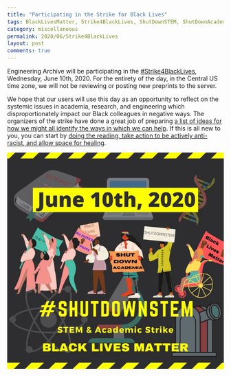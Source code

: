 ```yaml
---
title: "Participating in the Strike for Black Lives"
tags: BlackLivesMatter, Strike4BlackLives, ShutDownSTEM, ShutDownAcademia  
category: miscellaneous
permalink: 2020/06/Strike4BlackLives
layout: post
comments: true
---
```


Engineering Archive will be participating in the [#Strike4BlackLives](https://twitter.com/hashtag/Strike4BlackLives), Wednesday, June 10th, 2020. For the entirety of the day, in the Central US time zone, we will not be reviewing or posting new preprints to the server.

We hope that our users will use this day as an opportunity to reflect on the systemic issues in academia, research, and engineering which disproportionately impact our Black colleagues in negative ways. The organizers of the strike have done a great job of preparing [a list of ideas for how we might all identify the ways in which we can help](https://www.particlesforjustice.org/strike-details). If this is all new to you, you can start by [doing the reading, take action to be actively anti-racist, and allow space for healing](https://www.shutdownstem.com/action).

![Strike4BlackLives banner](/images/ShutDownStem.jpeg)

